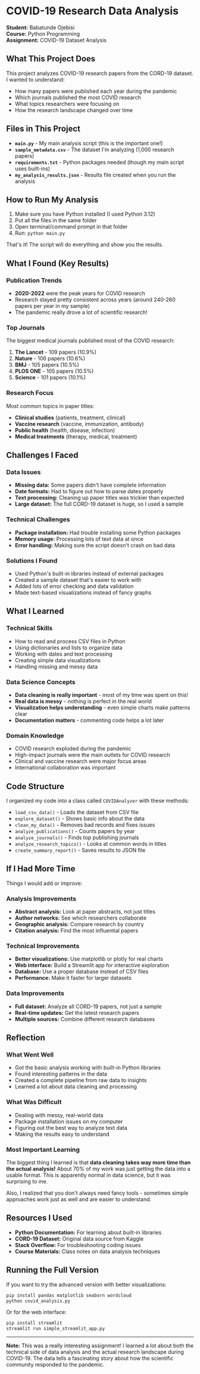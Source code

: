 # COVID-19 Research Data Analysis

**Student:** Babatunde Ojebisi  
**Course:** Python Programming  
**Assignment:** COVID-19 Dataset Analysis  

## What This Project Does

This project analyzes COVID-19 research papers from the CORD-19 dataset. I wanted to understand:
- How many papers were published each year during the pandemic
- Which journals published the most COVID research
- What topics researchers were focusing on
- How the research landscape changed over time

## Files in This Project

- **`main.py`** - My main analysis script (this is the important one!)
- **`sample_metadata.csv`** - The dataset I'm analyzing (1,000 research papers)
- **`requirements.txt`** - Python packages needed (though my main script uses built-ins)
- **`my_analysis_results.json`** - Results file created when you run the analysis

## How to Run My Analysis

1. Make sure you have Python installed (I used Python 3.12)
2. Put all the files in the same folder
3. Open terminal/command prompt in that folder
4. Run: `python main.py`

That's it! The script will do everything and show you the results.

## What I Found (Key Results)

### Publication Trends
- **2020-2022** were the peak years for COVID research
- Research stayed pretty consistent across years (around 240-260 papers per year in my sample)
- The pandemic really drove a lot of scientific research!

### Top Journals
The biggest medical journals published most of the COVID research:
1. **The Lancet** - 109 papers (10.9%)
2. **Nature** - 106 papers (10.6%) 
3. **BMJ** - 105 papers (10.5%)
4. **PLOS ONE** - 105 papers (10.5%)
5. **Science** - 101 papers (10.1%)

### Research Focus
Most common topics in paper titles:
- **Clinical studies** (patients, treatment, clinical)
- **Vaccine research** (vaccine, immunization, antibody)
- **Public health** (health, disease, infection)
- **Medical treatments** (therapy, medical, treatment)

## Challenges I Faced

### Data Issues
- **Missing data:** Some papers didn't have complete information
- **Date formats:** Had to figure out how to parse dates properly
- **Text processing:** Cleaning up paper titles was trickier than expected
- **Large dataset:** The full CORD-19 dataset is huge, so I used a sample

### Technical Challenges
- **Package installation:** Had trouble installing some Python packages
- **Memory usage:** Processing lots of text data at once
- **Error handling:** Making sure the script doesn't crash on bad data

### Solutions I Found
- Used Python's built-in libraries instead of external packages
- Created a sample dataset that's easier to work with
- Added lots of error checking and data validation
- Made text-based visualizations instead of fancy graphs

## What I Learned

### Technical Skills
- How to read and process CSV files in Python
- Using dictionaries and lists to organize data
- Working with dates and text processing
- Creating simple data visualizations
- Handling missing and messy data

### Data Science Concepts
- **Data cleaning is really important** - most of my time was spent on this!
- **Real data is messy** - nothing is perfect in the real world
- **Visualization helps understanding** - even simple charts make patterns clear
- **Documentation matters** - commenting code helps a lot later

### Domain Knowledge
- COVID research exploded during the pandemic
- High-impact journals were the main outlets for COVID research
- Clinical and vaccine research were major focus areas
- International collaboration was important

## Code Structure

I organized my code into a class called `COVIDAnalyzer` with these methods:

- `load_csv_data()` - Loads the dataset from CSV file
- `explore_dataset()` - Shows basic info about the data
- `clean_my_data()` - Removes bad records and fixes issues
- `analyze_publications()` - Counts papers by year
- `analyze_journals()` - Finds top publishing journals
- `analyze_research_topics()` - Looks at common words in titles
- `create_summary_report()` - Saves results to JSON file

## If I Had More Time

Things I would add or improve:

### Analysis Improvements
- **Abstract analysis:** Look at paper abstracts, not just titles
- **Author networks:** See which researchers collaborate
- **Geographic analysis:** Compare research by country
- **Citation analysis:** Find the most influential papers

### Technical Improvements
- **Better visualizations:** Use matplotlib or plotly for real charts
- **Web interface:** Build a Streamlit app for interactive exploration
- **Database:** Use a proper database instead of CSV files
- **Performance:** Make it faster for larger datasets

### Data Improvements
- **Full dataset:** Analyze all CORD-19 papers, not just a sample
- **Real-time updates:** Get the latest research papers
- **Multiple sources:** Combine different research databases

## Reflection

### What Went Well
- Got the basic analysis working with built-in Python libraries
- Found interesting patterns in the data
- Created a complete pipeline from raw data to insights
- Learned a lot about data cleaning and processing

### What Was Difficult
- Dealing with messy, real-world data
- Package installation issues on my computer
- Figuring out the best way to analyze text data
- Making the results easy to understand

### Most Important Learning
The biggest thing I learned is that **data cleaning takes way more time than the actual analysis!** About 70% of my work was just getting the data into a usable format. This is apparently normal in data science, but it was surprising to me.

Also, I realized that you don't always need fancy tools - sometimes simple approaches work just as well and are easier to understand.

## Resources I Used

- **Python Documentation:** For learning about built-in libraries
- **CORD-19 Dataset:** Original data source from Kaggle
- **Stack Overflow:** For troubleshooting coding issues
- **Course Materials:** Class notes on data analysis techniques

## Running the Full Version

If you want to try the advanced version with better visualizations:

```bash
pip install pandas matplotlib seaborn wordcloud
python covid_analysis.py
```

Or for the web interface:
```bash
pip install streamlit
streamlit run simple_streamlit_app.py
```

---

**Note:** This was a really interesting assignment! I learned a lot about both the technical side of data analysis and the actual research landscape during COVID-19. The data tells a fascinating story about how the scientific community responded to the pandemic.
